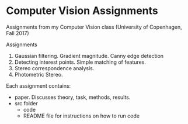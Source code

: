 # Computer Vision Assignments

Assignments from my Computer Vision class (University of Copenhagen, Fall 2017)

Assignments

1. Gaussian filtering. Gradient magnitude. Canny edge detection
1. Detecting interest points. Simple matching of features.
1. Stereo correspondence analysis.
1. Photometric Stereo.

Each assignment contains:

- paper. Discusses theory, task, methods, results.
- src folder
    - code
    - README file for instructions on how to run code

